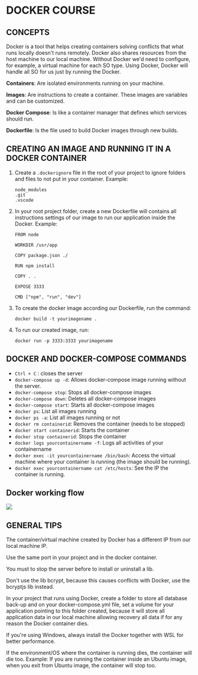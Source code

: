 # DOCKER COURSE

## CONCEPTS

Docker is a tool that helps creating containers solving conflicts that what runs locally doesn't runs remotely. Docker also shares resources from the host machine to our local machine. Without Docker we'd need to configure, for example, a virtual machine for each SO type. Using Docker, Docker will handle all SO for us just by running the Docker.

**Containers**: Are isolated environments running on your machine.

**Images**: Are instructions to create a container. These images are variables and can be customized.

**Docker Compose**: Is like a container manager that defines which services should run.

**Dockerfile**: Is the file used to build Docker images through new builds.

## CREATING AN IMAGE AND RUNNING IT IN A DOCKER CONTAINER

1. Create a `.dockerignore` file in the root of your project to ignore folders and files to not put in your container. Example:
    ```
    node_modules
    .git
    .vscode
    ```

2. In your root project folder, create a new Dockerfile will contains all instructions settings of our image to run our application inside the Docker. Example:
    ```
    FROM node

    WORKDIR /usr/app

    COPY package.json ./

    RUN npm install

    COPY . .

    EXPOSE 3333

    CMD ["npm", "run", "dev"]
    ```

3. To create the docker image according our Dockerfile, run the command:
    ```
    docker build -t yourimagename .
    ```

4. To run our created image, run:
    ```
    docker run -p 3333:3333 yourimagename
    ```

## DOCKER AND DOCKER-COMPOSE COMMANDS

- `Ctrl + C` : closes the server
- `docker-compose up -d`: Allows docker-compose image running without the server.
- `docker-compose stop`: Stops all docker-compose images
- `docker-compose down`: Deletes all docker-compose images
- `docker-compose start`: Starts all docker-compose images
- `docker ps`: List all images running
- `docker ps -a`: List all images running or not
- `docker rm containerid`: Removes the container (needs to be stopped)
- `docker start containerid`: Starts the container
- `docker stop containerid`: Stops the container
- `docker logs yourcontainername -f`: Logs all activities of your containername
- `docker exec -it yourcontainername /bin/bash`: Access the virtual machine where your container is running (the image should be running).
- `docker exec yourcontainername cat /etc/hosts`: See the IP the container is running.

## Docker working flow

<img src='https://i.ibb.co/x7GfFMv/Screenshot-2024-06-05-at-08-45-08.png'/>

## GENERAL TIPS

The container/virtual machine created by Docker has a different IP from our local machine IP.

Use the same port in your project and in the docker container.

You must to stop the server before to install or uninstall a lib.

Don't use the lib bcrypt, because this causes conflicts with Docker, use the bcryptjs lib instead.

In your project that runs using Docker, create a folder to store all database back-up and on your docker-compose.yml file, set a volume for your application pointing to this folder created, because it will store all application data in our local machine allowing recovery all data if for any reason the Docker container dies.

If you're using Windows, always install the Docker together with WSL for better performance.

If the environment/OS where the container is running dies, the container will die too. Example: If you are running the container inside an Ubuntu image, when you exit from Ubuntu image, the container will stop too.
